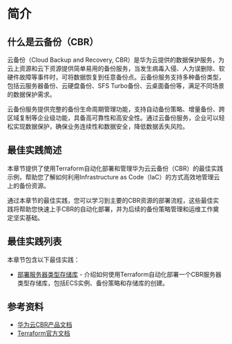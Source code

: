 # 简介

## 什么是云备份（CBR）

云备份（Cloud Backup and Recovery, CBR）是华为云提供的数据保护服务，为云上资源和云下资源提供简单易用的备份服务，当发生病毒入侵、人为误删除、软硬件故障等事件时，可将数据恢复到任意备份点。云备份服务支持多种备份类型，包括云服务器备份、云硬盘备份、SFS Turbo备份、云桌面备份等，满足不同场景的数据保护需求。

云备份服务提供完整的备份生命周期管理功能，支持自动备份策略、增量备份、跨区域复制等企业级功能，具备高可靠性和高安全性。通过云备份服务，企业可以轻松实现数据保护，确保业务连续性和数据安全，降低数据丢失风险。

## 最佳实践简述

本章节提供了使用Terraform自动化部署和管理华为云云备份（CBR）的最佳实践示例，帮助您了解如何利用Infrastructure as Code（IaC）的方式高效地管理云上的备份资源。

通过本章节的最佳实践，您可以学习到主要的CBR资源的部署流程，这些最佳实践将帮助您快速上手CBR的自动化部署，并为后续的备份策略管理和运维工作奠定坚实基础。

## 最佳实践列表

本章节包含以下最佳实践：

* [部署服务器类型存储库](server_vault.md) - 介绍如何使用Terraform自动化部署一个CBR服务器类型存储库，包括ECS实例、备份策略和存储库的创建。

## 参考资料

- [华为云CBR产品文档](https://support.huaweicloud.com/cbr/index.html)
- [Terraform官方文档](https://www.terraform.io/docs/index.html)
